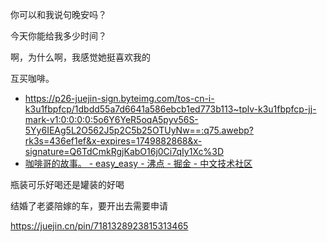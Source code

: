 你可以和我说句晚安吗？

今天你能给我多少时间？

啊，为什么啊，我感觉她挺喜欢我的

互买咖啡。
- https://p26-juejin-sign.byteimg.com/tos-cn-i-k3u1fbpfcp/1dbdd55a7d6641a586ebcb1ed773b113~tplv-k3u1fbpfcp-jj-mark-v1:0:0:0:0:5o6Y6YeR5oqA5pyv56S-5Yy6IEAg5L2O562J5p2C5b25OTUyNw==:q75.awebp?rk3s=436ef1ef&x-expires=1749882868&x-signature=Q6TdCmkRgjKabO16j0Ci7qIy1Xc%3D
- [咖啡哥的故事。 - easy\_easy - 沸点 - 掘金 - 中文技术社区](https://juejin.cn/pin/7504248299501109258#comment)

瓶装可乐好喝还是罐装的好喝

结婚了老婆陪嫁的车，要开出去需要申请

https://juejin.cn/pin/7181328923815313465
